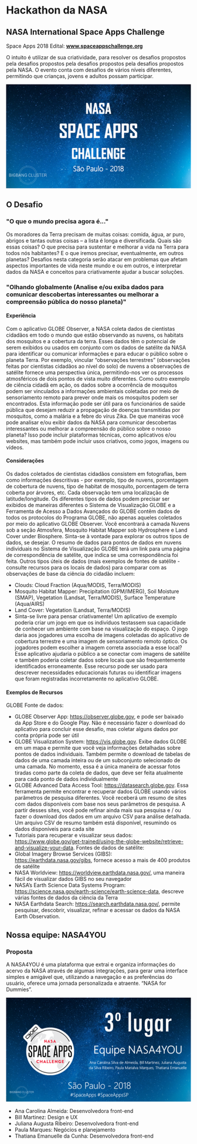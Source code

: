 ﻿# Hackathon da NASA

## NASA International Space Apps Challenge

Space Apps 2018 Edital: **www.spaceappschallenge.org**

O intuito é utilizar de sua criatividade, para resolver os desafios propostos pela desafios propostos pela desafios propostos pela desafios propostos pela NASA. O evento conta com desafios de vários níveis diferentes, permitindo que crianças, jovens e adultos possam participar.

![enter image description here](assets/docs/nasa-space-apps-challenge_01.png)

## O Desafio

### "O que o mundo precisa agora é..."
Os moradores da Terra precisam de muitas coisas: comida, água, ar puro, abrigos e tantas outras coisas – a lista é longa e diversificada. Quais são essas coisas? O que precisa para sustentar e melhorar a vida na Terra para todos nós habitantes? E o que iremos precisar, eventualmente, em outros planetas?
Desafios nesta categoria serão atacar em problemas que afetam aspectos importantes de vida neste mundo e ou em outros, e interpretar dados da NASA e conceitos para criativamente ajudar a buscar soluções.

### "Olhando globalmente (Analise e/ou exiba dados para comunicar descobertas interessantes ou melhorar a compreensão pública do nosso planeta)"

#### Experiência 
Com o aplicativo GLOBE Observer, a NASA coleta dados de cientistas cidadãos em todo o mundo que estão observando as nuvens, os habitats dos mosquitos e a cobertura da terra. Esses dados têm o potencial de serem exibidos ou usados em conjunto com os dados de satélite da NASA para identificar ou comunicar informações e para educar o público sobre o planeta Terra.
Por exemplo, vincular “observações terrestres” (observações feitas por cientistas cidadãos ao nível do solo) de nuvens a observações de satélite fornece uma perspectiva única, permitindo-nos ver os processos atmosféricos de dois pontos de vista muito diferentes.
Como outro exemplo de ciência cidadã em ação, os dados sobre a ocorrência de mosquitos podem ser vinculados a informações ambientais coletadas por meio de sensoriamento remoto para prever onde mais os mosquitos podem ser encontrados. Esta informação pode ser útil para os funcionários de saúde pública que desejam reduzir a propagação de doenças transmitidas por mosquitos, como a malária e a febre do vírus Zika.
De que maneiras você pode analisar e/ou exibir dados da NASA para comunicar descobertas interessantes ou melhorar a compreensão do público sobre o nosso planeta? Isso pode incluir plataformas técnicas, como aplicativos e/ou websites, mas também pode incluir usos criativos, como jogos, imagens ou vídeos.

#### Considerações
Os dados coletados de cientistas cidadãos consistem em fotografias, bem como informações descritivas - por exemplo, tipo de nuvens, porcentagem de cobertura de nuvens, tipo de habitat de mosquito, porcentagem de terra coberta por árvores, etc. Cada observação tem uma localização de latitude/longitude.
Os diferentes tipos de dados podem precisar ser exibidos de maneiras diferentes o Sistema de Visualização GLOBE e a Ferramenta de Acesso a Dados Avançados do GLOBE contêm dados de todos os protocolos do Programa GLOBE, não apenas aqueles coletados por meio do aplicativo GLOBE Observer. Você encontrará a camada Nuvens sob a seção Atmosfera, Mosquito Habitat Mapper sob Hydrosphere e Land Cover under Biosphere. Sinta-se à vontade para explorar os outros tipos de dados, se desejar.
O resumo de dados para pontos de dados em nuvens individuais no Sistema de Visualização GLOBE terá um link para uma página de correspondência de satélite, que indica se uma correspondência foi feita. Outros tipos úteis de dados (mais exemplos de fontes de satélite - consulte recursos para os locais de dados) para comparar com as observações de base da ciência do cidadão incluem:

- Clouds: Cloud Fraction (Aqua/MODIS, Terra/MODIS)
- Mosquito Habitat Mapper: Precipitation (GPM/IMERG), Soil Moisture (SMAP), Vegetation (Landsat, Terra/MODIS), Surface Temperature (Aqua/AIRS)
- Land Cover: Vegetation (Landsat, Terra/MODIS)
- Sinta-se livre para pensar criativamente! Um aplicativo de exemplo poderia criar um jogo em que os indivíduos testassem sua capacidade de conhecer um ambiente com base na visualização do espaço. O jogo daria aos jogadores uma escolha de imagens coletadas do aplicativo de cobertura terrestre e uma imagem de sensoriamento remoto óptico. Os jogadores podem escolher a imagem correta associada a esse local? Esse aplicativo ajudaria o público a se conectar com imagens de satélite e também poderia coletar dados sobre locais que são frequentemente identificados erroneamente. Esse recurso pode ser usado para descrever necessidades educacionais futuras ou identificar imagens que foram registradas incorretamente no aplicativo GLOBE.

#### Exemplos de Recursos
GLOBE Fonte de dados:
- GLOBE Observer App: https://observer.globe.gov, e pode ser baixado da App Store e do Google
Play. Não é necessário fazer o download do aplicativo para concluir esse desafio, mas coletar alguns dados por conta própria pode ser útil
- GLOBE Visualization System: https://vis.globe.gov. Exibe dados GLOBE em um mapa e permite que você veja informações detalhadas sobre pontos de dados individuais. Também permite o download de tabelas de dados de uma camada inteira ou de um subconjunto selecionado de uma camada. No momento, essa é a única maneira de acessar fotos tiradas como parte da coleta de dados, que deve ser feita atualmente para cada ponto de dados individualmente
- GLOBE Advanced Data Access Tool: https://datasearch.globe.gov. Essa ferramenta permite encontrar e recuperar dados GLOBE usando vários parâmetros de pesquisa diferentes. Você receberá um resumo de sites com dados disponíveis com base nos seus parâmetros de pesquisa. A partir desses sites, você pode refinar ainda mais sua pesquisa e / ou fazer o download dos dados em um arquivo CSV para análise detalhada. Um arquivo CSV de resumo também está disponível, resumindo os dados disponíveis para cada site
- Tutoriais para recuperar e visualizar seus dados: https://www.globe.gov/get-trained/using-the-globe-website/retrieve-and-visualize-your-data.
Fontes de dados de satélite:
- Global Imagery Browse Services (GIBS): https://earthdata.nasa.gov/gibs, fornece acesso a mais de 400 produtos de satélite
- NASA Worldview: https://worldview.earthdata.nasa.gov/, uma maneira fácil de visualizar dados GIBS no seu navegador
- NASA’s Earth Science Data Systems Program:
https://science.nasa.gov/earth-science/earth-science-data, descreve várias fontes de dados da ciência da Terra
- NASA Earthdata Search: https://search.earthdata.nasa.gov/, permite pesquisar, descobrir, visualizar, refinar e acessar os dados da NASA Earth Observation.

## Nossa equipe: NASA4YOU

### Proposta
A NASA4YOU é uma plataforma que extrai e organiza informações do acervo da NASA através de algumas integrações, para gerar uma interface simples e amigável que, utilizando a navegação e as preferências do usuário, oferece uma jornada personalizada e atraente. “NASA for Dummies”.

![enter image description here](assets/docs/nasa-space-apps-challenge-terceiro-lugar.png)

- Ana Carolina Almeida: Desenvolvedora front-end
- Bill Martinez: Design e UX
- Juliana Augusta Ribeiro: Desenvolvedora front-end 
- Paula Marques: Negócios e planejamento
- Thatiana Emanuelle da Cunha: Desenvolvedora front-end
